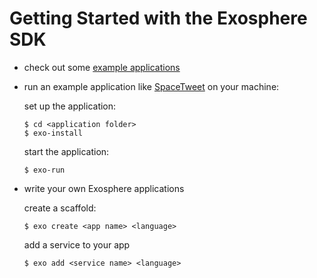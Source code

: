 # Getting Started with the Exosphere SDK

* check out some [example applications](#example-applications)

* run an example application like
  [SpaceTweet](https://github.com/Originate/exosphere--example-app--space-tweet)
  on your machine:

  set up the application:

  ```
  $ cd <application folder>
  $ exo-install
  ```

  start the application:

  ```
  $ exo-run
  ```

* write your own Exosphere applications

  create a scaffold:

  ```
  $ exo create <app name> <language>
  ```

  add a service to your app

  ```
  $ exo add <service name> <language>
  ```
